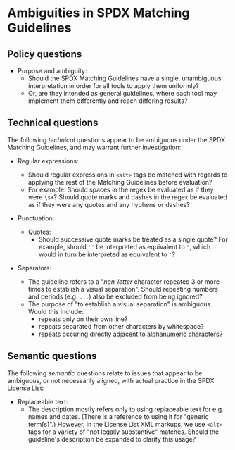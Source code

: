 # Ambiguities in SPDX Matching Guidelines

## Policy questions

* Purpose and ambiguity:
  - Should the SPDX Matching Guidelines have a single, unambiguous interpretation in order for all tools to apply them uniformly?
  - Or, are they intended as general guidelines, where each tool may implement them differently and reach differing results?

## Technical questions

The following _technical_ questions appear to be ambiguous under the SPDX Matching Guidelines, and may warrant further investigation:

* Regular expressions:
  - Should regular expressions in `<alt>` tags be matched with regards to applying the rest of the Matching Guidelines before evaluation?
  - For example: Should spaces in the regex be evaluated as if they were `\s+`? Should quote marks and dashes in the regex be evaluated as if they were any quotes and any hyphens or dashes?

* Punctuation:
  - Quotes:
    - Should successive quote marks be treated as a single quote? For example, should `''` be interpreted as equivalent to `"`, which would in turn be interpreted as equivalent to `'`?

* Separators:
  - The guideline refers to a "_non-letter_ character repeated 3 or more times to establish a visual separation". Should repeating numbers and periods (e.g. `...`) also be excluded from being ignored?
  - The purpose of "to establish a visual separation" is ambiguous. Would this include:
    - repeats only on their own line?
    - repeats separated from other characters by whitespace?
    - repeats occuring directly adjacent to alphanumeric characters?

## Semantic questions

The following _semantic_ questions relate to issues that appear to be ambiguous, or not necessarily aligned, with actual practice in the SPDX License List:

* Replaceable text:
  - The description mostly refers only to using replaceable text for e.g. names and dates. (There is a reference to using it for "generic term[s]".) However, in the License List XML markups, we use `<alt>` tags for a variety of "not legally substantive" matches. Should the guideline's description be expanded to clarify this usage?
